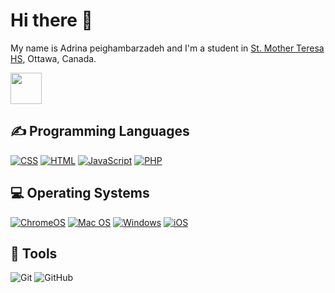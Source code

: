 <h1>Hi there 👋</h1>
<p>My name is Adrina peighambarzadeh and I'm a student in <a href="https://teh.ocsb.ca/">St. Mother Teresa HS</a>, Ottawa, Canada.</p>
<img src="https://i.pinimg.com/736x/aa/e9/fa/aae9fa8f8275b347515627de7e537d18.jpg" height="50" />

<h2>✍ Programming Languages</h2>
<p>
 <a href="https://github.com/search?q=user%3AAdrina-peighambarzadeh+language%3Acss"><img alt="CSS" src="https://img.shields.io/badge/CSS-1572B6.svg?logo=css3&logoColor=white"></a>
  <a href="https://github.com/search?q=user%3AAdrina-peighambarzadeh+language%3Ahtml"><img alt="HTML" src="https://img.shields.io/badge/HTML-E34F26.svg?logo=html5&logoColor=white"></a>
    <a href="https://github.com/search?q=user%3AAdrina-peighambarzadeh+language%3Ajavascript"><img alt="JavaScript" src="https://img.shields.io/badge/JavaScript-F7DF1E.svg?logo=javascript&logoColor=white"></a>
 <a href="https://github.com/search?q=user%3AAdrina-peighambarzadeh+language%3Aphp"><img alt="PHP" src="https://img.shields.io/badge/PHP-%23777BB4.svg?logo=php&logoColor=black"></a>
 </p>
 <h2>💻 Operating Systems</h2>
<p>
 <a href="https://www.google.com/intl/en_ca/chromebook/chrome-os/"><img src="https://img.shields.io/badge/chrome%20os-3d89fc?logo=google%20chrome&logoColor=white" alt="ChromeOS"></a>
   <a href="https://www.apple.com/ca/macos/"><img src="https://img.shields.io/badge/mac%20os-000000?logo=macos&logoColor=white" alt="Mac OS"></a>
     <a href="https://www.microsoft.com/en-ca/windows/"><img src="https://img.shields.io/badge/Windows-0078D6?logo=windows&logoColor=white" alt="Windows"></a>
      <a href="https://www.apple.com/ca/ios/"><img src="https://img.shields.io/badge/iOS-000000?logo=ios&logoColor=white" alt="iOS"></a>

## 🔧 Tools
 ![Git](https://img.shields.io/badge/git-%23F05033.svg?style=for-the-badge&logo=git&logoColor=white)
  ![GitHub](https://img.shields.io/badge/github-%23121011.svg?style=for-the-badge&logo=github&logoColor=white)
